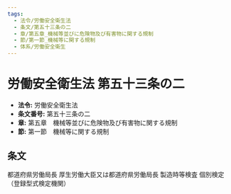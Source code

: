 ```yaml
---
tags:
  - 法令/労働安全衛生法
  - 条文/第五十三条の二
  - 章/第五章_機械等並びに危険物及び有害物に関する規制
  - 節/第一節_機械等に関する規制
  - 体系/労働安全衛生
---
```

# 労働安全衛生法 第五十三条の二

- **法令:** 労働安全衛生法
- **条文番号:** 第五十三条の二
- **章:** 第五章　機械等並びに危険物及び有害物に関する規制
- **節:** 第一節　機械等に関する規制

## 条文
都道府県労働局長	厚生労働大臣又は都道府県労働局長
 	製造時等検査	個別検定
（登録型式検定機関）


